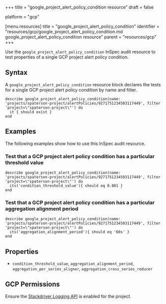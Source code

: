 +++
title = "google_project_alert_policy_condition resource"
draft = false

platform = "gcp"

[menu.resources]
    title = "google_project_alert_policy_condition"
    identifier = "resources/gcp/google_project_alert_policy_condition.md google_project_alert_policy_condition resource"
    parent = "resources/gcp"
+++

Use the `google_project_alert_policy_condition` InSpec audit resource to test properties of a single GCP project alert policy condition.

## Syntax

A `google_project_alert_policy_condition` resource block declares the tests for a single GCP project alert policy condition by name and filter.

    describe google_project_alert_policy_condition(name: 'projects/spaterson-project/alertPolicies/9271751234503117449', filter 'project=\"spaterson-project\"') do
      it { should exist }
    end

## Examples

The following examples show how to use this InSpec audit resource.

### Test that a GCP project alert policy condition has a particular threshold value

    describe google_project_alert_policy_condition(name: 'projects/spaterson-project/alertPolicies/9271751234503117449', filter 'project=\"spaterson-project\"') do
      its('condition_threshold_value'){ should eq 0.001 }
    end

### Test that a GCP project alert policy condition has a particular aggregation alignment period

    describe google_project_alert_policy_condition(name: 'projects/spaterson-project/alertPolicies/9271751234503117449', filter 'project=\"spaterson-project\"') do
      its('aggregation_alignment_period'){ should eq '60s' }
    end

## Properties

- `condition_threshold_value`, `aggregation_alignment_period`, `aggregation_per_series_aligner`, `aggregation_cross_series_reducer`

## GCP Permissions

Ensure the [Stackdriver Logging API](https://console.cloud.google.com/apis/api/logging.googleapis.com/) is enabled for the project.

